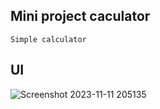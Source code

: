 ﻿## Mini project caculator
    Simple calculator
## UI 
  ![Screenshot 2023-11-11 205135](https://github.com/q1xuanx/Mini-Calculator/assets/93658293/21992451-ec1b-47db-9012-4d6191f59900)
